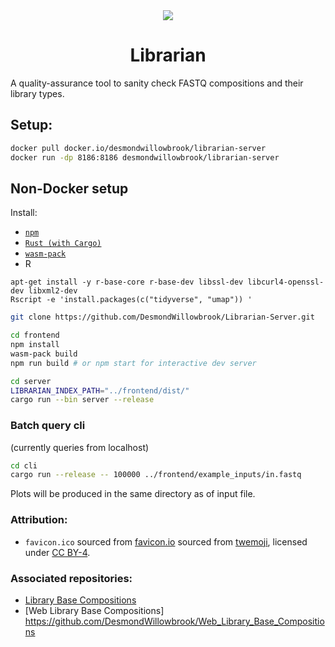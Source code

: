 <center>
<img src="frontend/static/favicon.ico" />

# Librarian 
</center>

A quality-assurance tool to sanity check FASTQ compositions and their library types.

## Setup:

```bash
docker pull docker.io/desmondwillowbrook/librarian-server
docker run -dp 8186:8186 desmondwillowbrook/librarian-server
```

## Non-Docker setup
Install:
- [`npm`](https://www.npmjs.com/get-npm)
- [`Rust (with Cargo)`](https://www.rust-lang.org/) 
- [`wasm-pack`](https://rustwasm.github.io/wasm-pack/installer/)
- R
```
apt-get install -y r-base-core r-base-dev libssl-dev libcurl4-openssl-dev libxml2-dev
Rscript -e 'install.packages(c("tidyverse", "umap")) '
```

```bash
git clone https://github.com/DesmondWillowbrook/Librarian-Server.git
```

```bash
cd frontend
npm install
wasm-pack build
npm run build # or npm start for interactive dev server
```

```bash
cd server
LIBRARIAN_INDEX_PATH="../frontend/dist/"
cargo run --bin server --release
```

### Batch query cli
(currently queries from localhost)
```bash
cd cli
cargo run --release -- 100000 ../frontend/example_inputs/in.fastq
```
Plots will be produced in the same directory as of input file.

### Attribution:
- `favicon.ico` sourced from [favicon.io](https://favicon.io/emoji-favicons/books) sourced from [twemoji](https://twemoji.twitter.com/), licensed under [CC BY-4](https://creativecommons.org/licenses/by/4.0/).

### Associated repositories:
- [Library Base Compositions](https://github.com/ChristelKrueger/Library_Base_Compositions)
- [Web Library Base Compositions] https://github.com/DesmondWillowbrook/Web_Library_Base_Compositions
